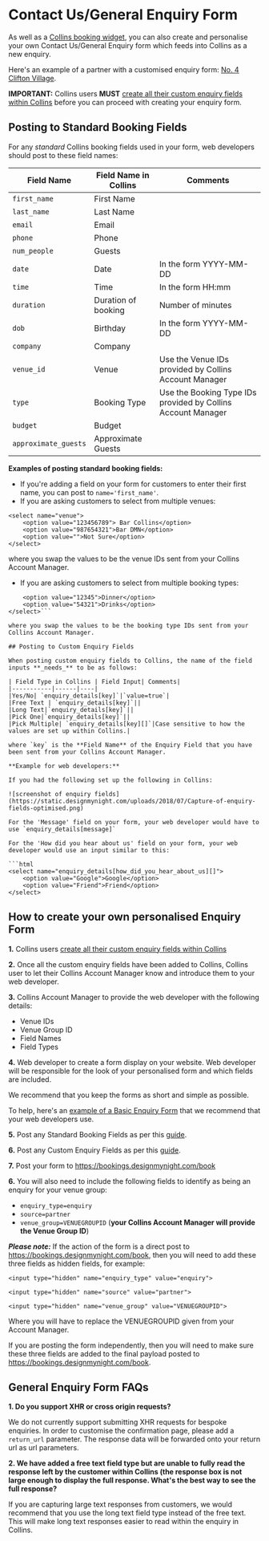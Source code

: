 # Contact Us/General Enquiry Form
As well as a [Collins booking widget](http://developers.designmynight.com/collins/booking-widget/), you can also create and personalise your own Contact Us/General Enquiry form which feeds into Collins as a new enquiry. 

Here's an example of a partner with a customised enquiry form: [No. 4 Clifton Village](https://www.no4cliftonvillage.co.uk/contact-us/).

**IMPORTANT:** Collins users **MUST** [create all their custom enquiry fields within Collins](https://collins.uservoice.com/knowledgebase/articles/1867342-venue-group-enquiries) before you can proceed with creating your enquiry form. 

## Posting to Standard Booking Fields

For any _standard_ Collins booking fields used in your form, web developers should post to these field names:

| Field Name | Field Name in Collins|Comments|
|-----------|------|------|
|`first_name`| First Name||
|`last_name` | Last Name||
|`email`| Email ||
|`phone`| Phone||
|`num_people`| Guests|
|`date`| Date| In the form YYYY-MM-DD|
|`time`| Time| In the form HH:mm|
|`duration`| Duration of booking| Number of minutes |
|`dob`| Birthday| In the form YYYY-MM-DD |
|`company`| Company| |
|`venue_id`| Venue| Use the Venue IDs provided by Collins Account Manager |
|`type`| Booking Type|Use the Booking Type IDs provided by Collins Account Manager|
|`budget`| Budget||
|`approximate_guests`| Approximate Guests||

**Examples of posting standard booking fields:**

* If you're adding a field on your form for customers to enter their first name, you can post to `name='first_name'`.
* If you are asking customers to select from multiple venues: 

```
<select name="venue">
    <option value="123456789"> Bar Collins</option>
    <option value="987654321">Bar DMN</option>
    <option value="">Not Sure</option>
</select>
```
where you swap the values to be the venue IDs sent from your Collins Account Manager. 

*  If you are asking customers to select from multiple booking types: 

```<select name="type">
    <option value="12345">Dinner</option>
    <option value="54321">Drinks</option>
</select>```

where you swap the values to be the booking type IDs sent from your Collins Account Manager. 

## Posting to Custom Enquiry Fields

When posting custom enquiry fields to Collins, the name of the field inputs **_needs_** to be as follows:

| Field Type in Collins | Field Input| Comments|
|-----------|------|----|
|Yes/No| `enquiry_details[key]`|`value=true`|
|Free Text | `enquiry_details[key]`||
|Long Text|`enquiry_details[key]`||
|Pick One|`enquiry_details[key]`||
|Pick Multiple| `enquiry_details[key][]`|Case sensitive to how the values are set up within Collins.|

where `key` is the **Field Name** of the Enquiry Field that you have been sent from your Collins Account Manager.  

**Example for web developers:** 

If you had the following set up the following in Collins:

![screenshot of enquiry fields](https://static.designmynight.com/uploads/2018/07/Capture-of-enquiry-fields-optimised.png)

For the 'Message' field on your form, your web developer would have to use `enquiry_details[message]`

For the 'How did you hear about us' field on your form, your web developer would use an input similar to this:

```html
<select name="enquiry_details[how_did_you_hear_about_us][]">
    <option value="Google">Google</option>
    <option value="Friend">Friend</option>
</select>
```

## How to create your own personalised Enquiry Form

**1.** Collins users [create all their custom enquiry fields within Collins](https://collins.uservoice.com/knowledgebase/articles/1867342-venue-group-enquiries)

**2.** Once all the custom enquiry fields have been added to Collins, Collins user to let their Collins Account Manager know and introduce them to your web developer. 

**3.** Collins Account Manager to provide the web developer with the following details:

* Venue IDs
* Venue Group ID
* Field Names
* Field Types

**4.** Web developer to create a form display on your website. Web developer will be responsible for the look of your personalised form and which fields are included.

We recommend that you keep the forms as short and simple as possible. 

To help, here's an [example of a Basic Enquiry Form](https://docs.google.com/document/d/1syIG0kFEEzoD9FfDQkNHAp6wD5ZrNZhP4IW56Zkfyys/edit) that we recommend that your web developers use.

**5.** Post any Standard Booking Fields as per this [guide](http://developers.designmynight.com/collins/general-enquiry-form/#posting-to-standard-booking-fields). 

**6.** Post any Custom Enquiry Fields as per this [guide](http://developers.designmynight.com/collins/general-enquiry-form/#posting-to-custom-enquiry-fields). 

**7.** Post your form to https://bookings.designmynight.com/book

**6.** You will also need to include the following fields to identify as being an enquiry for your venue group:

* `enquiry_type=enquiry`
* `source=partner`
* `venue_group=VENUEGROUPID` (**your Collins Account Manager will provide the Venue Group ID**)

**_Please note:_**  If the action of the form is a direct post to https://bookings.designmynight.com/book, then you will need to add these three fields as hidden fields, for example: 

```<input type="hidden" name="enquiry_type" value="enquiry">```

```<input type="hidden" name="source" value="partner">```

```<input type="hidden" name="venue_group" value="VENUEGROUPID">```

Where you will have to replace the VENUEGROUPID given from your Account Manager. 

If you are posting the form independently, then you will need to make sure these three fields are added to the final payload posted to https://bookings.designmynight.com/book.

## General Enquiry Form FAQs

**1. Do you support XHR or cross origin requests?**

We do not currently support submitting XHR requests for  bespoke enquiries. In order to customise the confirmation page, please add a `return_url` parameter. The response data will be forwarded onto your return url as url parameters.

**2. We have added a free text field type but are unable to fully read the response left by the customer within Collins (the response box is not large enough to display the full response. What's the best way to see the full response?**

If you are capturing large text responses from customers, we would recommend that you use the long text field type instead of the free text. This will make long text responses easier to read within the enquiry in Collins. 

